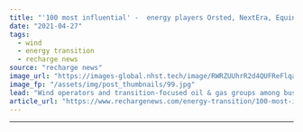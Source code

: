 ```yaml
---
title: "'100 most influential' -  energy players Orsted, NextEra, Equinor and BP make new Time list"
date: "2021-04-27"
tags: 
  - wind
  - energy transition
  - recharge news
source: "recharge news"
image_url: "https://images-global.nhst.tech/image/RWRZUUhrR2d4QUFReFlqaG9RUmNRcE4vY1YzZStXaVFLUXhjSzhpWWduND0=/nhst/binary/7883c37f3164f7e44ce1644db09e330f"
image_fp: "/assets/img/post_thumbnails/99.jpg"
lead: "Wind operators and transition-focused oil & gas groups among businesses on debut ranking by US current affairs publication"
article_url: "https://www.rechargenews.com/energy-transition/100-most-influential-energy-players-orsted-nextera-equinor-and-bp-make-new-time-list/2-1-1001965"
---
```


---
